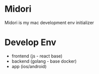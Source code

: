 # Midori

Midori is my mac development env initializer

# Develop Env

- frontend (js - react base)
- backend (golang - base docker)
- app (ios/android)
